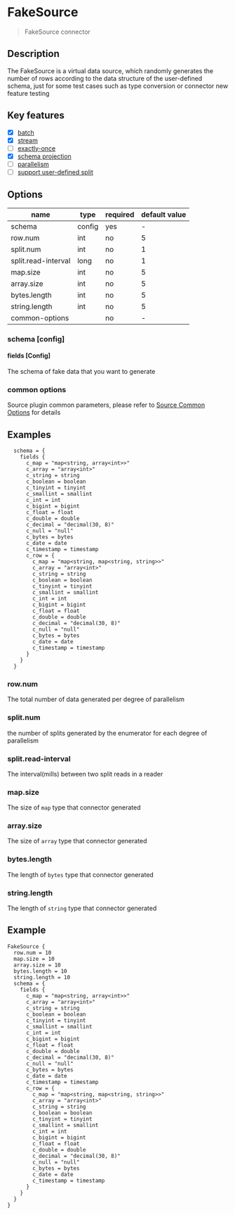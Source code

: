 # FakeSource

> FakeSource connector

## Description

The FakeSource is a virtual data source, which randomly generates the number of rows according to the data structure of the user-defined schema,
just for some test cases such as type conversion or connector new feature testing

## Key features

- [x] [batch](../../concept/connector-v2-features.md)
- [x] [stream](../../concept/connector-v2-features.md)
- [ ] [exactly-once](../../concept/connector-v2-features.md)
- [x] [schema projection](../../concept/connector-v2-features.md)
- [ ] [parallelism](../../concept/connector-v2-features.md)
- [ ] [support user-defined split](../../concept/connector-v2-features.md)

## Options

| name                | type   | required | default value |
|---------------------|--------|----------|---------------|
| schema              | config | yes      | -             |
| row.num             | int    | no       | 5             |
| split.num           | int    | no       | 1             |
| split.read-interval | long   | no       | 1             |
| map.size            | int    | no       | 5             |
| array.size          | int    | no       | 5             |
| bytes.length        | int    | no       | 5             |
| string.length       | int    | no       | 5             |
| common-options      |        | no       | -             |

### schema [config]

#### fields [Config]

The schema of fake data that you want to generate

### common options 

Source plugin common parameters, please refer to [Source Common Options](common-options.md) for details

## Examples

```hocon
  schema = {
    fields {
      c_map = "map<string, array<int>>"
      c_array = "array<int>"
      c_string = string
      c_boolean = boolean
      c_tinyint = tinyint
      c_smallint = smallint
      c_int = int
      c_bigint = bigint
      c_float = float
      c_double = double
      c_decimal = "decimal(30, 8)"
      c_null = "null"
      c_bytes = bytes
      c_date = date
      c_timestamp = timestamp
      c_row = {
        c_map = "map<string, map<string, string>>"
        c_array = "array<int>"
        c_string = string
        c_boolean = boolean
        c_tinyint = tinyint
        c_smallint = smallint
        c_int = int
        c_bigint = bigint
        c_float = float
        c_double = double
        c_decimal = "decimal(30, 8)"
        c_null = "null"
        c_bytes = bytes
        c_date = date
        c_timestamp = timestamp
      }
    }
  }
```

### row.num

The total number of data generated per degree of parallelism

### split.num

the number of splits generated by the enumerator for each degree of parallelism

### split.read-interval

The interval(mills) between two split reads in a reader

### map.size

The size of `map` type that connector generated

### array.size

The size of `array` type that connector generated

### bytes.length

The length of `bytes` type that connector generated

### string.length

The length of `string` type that connector generated

## Example

```hocon
FakeSource {
  row.num = 10
  map.size = 10
  array.size = 10
  bytes.length = 10
  string.length = 10
  schema = {
    fields {
      c_map = "map<string, array<int>>"
      c_array = "array<int>"
      c_string = string
      c_boolean = boolean
      c_tinyint = tinyint
      c_smallint = smallint
      c_int = int
      c_bigint = bigint
      c_float = float
      c_double = double
      c_decimal = "decimal(30, 8)"
      c_null = "null"
      c_bytes = bytes
      c_date = date
      c_timestamp = timestamp
      c_row = {
        c_map = "map<string, map<string, string>>"
        c_array = "array<int>"
        c_string = string
        c_boolean = boolean
        c_tinyint = tinyint
        c_smallint = smallint
        c_int = int
        c_bigint = bigint
        c_float = float
        c_double = double
        c_decimal = "decimal(30, 8)"
        c_null = "null"
        c_bytes = bytes
        c_date = date
        c_timestamp = timestamp
      }
    }
  }
}
```
